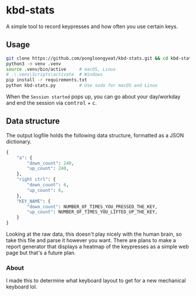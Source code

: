 # kbd-stats

A simple tool to record keypresses and how often you use certain keys.

## Usage

```bash
git clone https://github.com/pongloongyeat/kbd-stats.git && cd kbd-stats
python3 -m venv .venv
source .venv/bin/active     # macOS, Linux
# .\.venv\Scripts\activate  # Windows
pip install -r requirements.txt
python kbd-stats.py         # Use sudo for macOS and Linux
```

When the `Session started` pops up, you can go about your day/workday and end the session via <kbd>control</kbd> + <kbd>c</kbd>.

## Data structure

The output logfile holds the following data structure, formatted as a JSON dictionary.

```python
{
    "a": {
        "down_count": 240,
        "up_count": 240,
    },
    "right ctrl": {
        "down_count": 6,
        "up_count": 6,
    },
    "KEY_NAME": {
        "down_count": NUMBER_OF_TIMES_YOU_PRESSED_THE_KEY,
        "up_count": NUMBER_OF_TIMES_YOU_LIFTED_UP_THE_KEY,
    }
}
```

Looking at the raw data, this doesn't play nicely with the human brain, so take this file and parse it however you want. There are plans to make a report generator that displays a heatmap of the keypresses as a simple web page but that's a future plan.

### About

I made this to determine what keyboard layout to get for a new mechanical keyboard lol.
